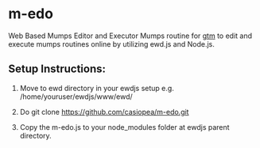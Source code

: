 # m-edo

 Web Based Mumps Editor and Executor Mumps routine for [gtm](http://www.fisglobal.com/products-technologyplatforms-gtm) to edit and execute mumps routines online by utilizing ewd.js and Node.js.
 
## Setup Instructions:
 
 1) Move to ewd directory in your ewdjs setup e.g. /home/youruser/ewdjs/www/ewd/
 
 2) Do git clone https://github.com/casiopea/m-edo.git
 
 3) Copy the m-edo.js to your node_modules folder at ewdjs parent directory.
